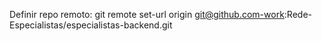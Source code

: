Definir repo remoto:
	git remote set-url origin git@github.com-work:Rede-Especialistas/especialistas-backend.git